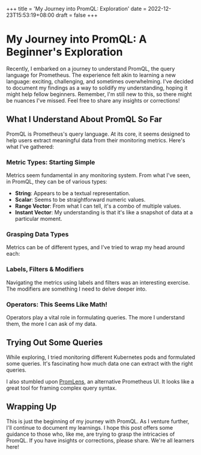 +++
title = 'My Journey into PromQL: Exploration'
date = 2022-12-23T15:53:19+08:00
draft = false
+++

# My Journey into PromQL: A Beginner's Exploration

Recently, I embarked on a journey to understand PromQL, the query language for Prometheus. The experience felt akin to learning a new language: exciting, challenging, and sometimes overwhelming. I've decided to document my findings as a way to solidify my understanding, hoping it might help fellow beginners. Remember, I'm still new to this, so there might be nuances I've missed. Feel free to share any insights or corrections!

## What I Understand About PromQL So Far

PromQL is Prometheus's query language. At its core, it seems designed to help users extract meaningful data from their monitoring metrics. Here's what I've gathered:

### Metric Types: Starting Simple

Metrics seem fundamental in any monitoring system. From what I've seen, in PromQL, they can be of various types:

- **String**: Appears to be a textual representation.
- **Scalar**: Seems to be straightforward numeric values.
- **Range Vector**: From what I can tell, it's a combo of multiple values.
- **Instant Vector**: My understanding is that it's like a snapshot of data at a particular moment.

### Grasping Data Types

Metrics can be of different types, and I've tried to wrap my head around each:

### Labels, Filters & Modifiers

Navigating the metrics using labels and filters was an interesting exercise. The modifiers are something I need to delve deeper into.

### Operators: This Seems Like Math!

Operators play a vital role in formulating queries. The more I understand them, the more I can ask of my data.

## Trying Out Some Queries

While exploring, I tried monitoring different Kubernetes pods and formulated some queries. It's fascinating how much data one can extract with the right queries.

I also stumbled upon [PromLens](https://promlens.com), an alternative Prometheus UI. It looks like a great tool for framing complex query syntax.

## Wrapping Up

This is just the beginning of my journey with PromQL. As I venture further, I'll continue to document my learnings. I hope this post offers some guidance to those who, like me, are trying to grasp the intricacies of PromQL. If you have insights or corrections, please share. We're all learners here!

